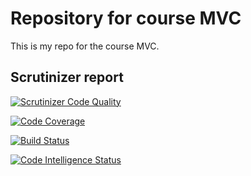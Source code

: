 # Repository for course MVC

This is my repo for the course MVC.

## Scrutinizer report

[![Scrutinizer Code Quality](https://scrutinizer-ci.com/g/tovetofs/mvc/badges/quality-score.png?b=main)](https://scrutinizer-ci.com/g/tovetofs/mvc/?branch=main)

[![Code Coverage](https://scrutinizer-ci.com/g/tovetofs/mvc/badges/coverage.png?b=main)](https://scrutinizer-ci.com/g/tovetofs/mvc/?branch=main)

[![Build Status](https://scrutinizer-ci.com/g/tovetofs/mvc/badges/build.png?b=main)](https://scrutinizer-ci.com/g/tovetofs/mvc/build-status/main)

[![Code Intelligence Status](https://scrutinizer-ci.com/g/tovetofs/mvc/badges/code-intelligence.svg?b=main)](https://scrutinizer-ci.com/code-intelligence)
